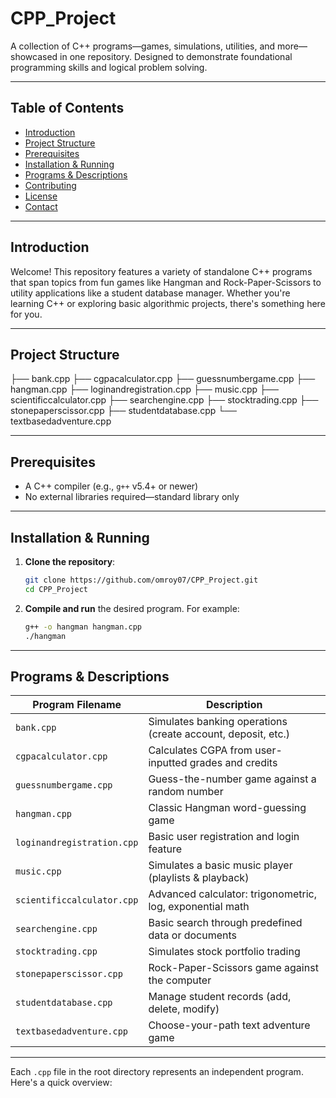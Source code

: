 # CPP_Project

A collection of C++ programs—games, simulations, utilities, and more—showcased in one repository. Designed to demonstrate foundational programming skills and logical problem solving.

---

## Table of Contents

- [Introduction](#introduction)
- [Project Structure](#project-structure)
- [Prerequisites](#prerequisites)
- [Installation & Running](#installation--running)
- [Programs & Descriptions](#programs--descriptions)
- [Contributing](#contributing)
- [License](#license)
- [Contact](#contact)

---

## Introduction

Welcome! This repository features a variety of standalone C++ programs that span topics from fun games like Hangman and Rock-Paper-Scissors to utility applications like a student database manager. Whether you're learning C++ or exploring basic algorithmic projects, there's something here for you.

---

## Project Structure
├── bank.cpp
├── cgpacalculator.cpp
├── guessnumbergame.cpp
├── hangman.cpp
├── loginandregistration.cpp
├── music.cpp
├── scientificcalculator.cpp
├── searchengine.cpp
├── stocktrading.cpp
├── stonepaperscissor.cpp
├── studentdatabase.cpp
└── textbasedadventure.cpp


---

## Prerequisites

- A C++ compiler (e.g., `g++` v5.4+ or newer)  
- No external libraries required—standard library only

---

## Installation & Running

1. **Clone the repository**:
    ```bash
    git clone https://github.com/omroy07/CPP_Project.git
    cd CPP_Project
    ```

2. **Compile and run** the desired program. For example:
    ```bash
    g++ -o hangman hangman.cpp
    ./hangman
    ```

---

## Programs & Descriptions

| Program Filename           | Description                                                   |
|----------------------------|---------------------------------------------------------------|
| `bank.cpp`                 | Simulates banking operations (create account, deposit, etc.)  |
| `cgpacalculator.cpp`       | Calculates CGPA from user-inputted grades and credits         |
| `guessnumbergame.cpp`      | Guess-the-number game against a random number                 |
| `hangman.cpp`              | Classic Hangman word-guessing game                            |
| `loginandregistration.cpp` | Basic user registration and login feature                     |
| `music.cpp`                | Simulates a basic music player (playlists & playback)         |
| `scientificcalculator.cpp` | Advanced calculator: trigonometric, log, exponential math     |
| `searchengine.cpp`         | Basic search through predefined data or documents             |
| `stocktrading.cpp`         | Simulates stock portfolio trading                             |
| `stonepaperscissor.cpp`    | Rock-Paper-Scissors game against the computer                 |
| `studentdatabase.cpp`      | Manage student records (add, delete, modify)                  |
| `textbasedadventure.cpp`   | Choose-your-path text adventure game                          |

---


Each `.cpp` file in the root directory represents an independent program. Here's a quick overview:

